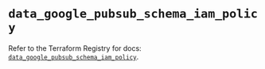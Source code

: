 # `data_google_pubsub_schema_iam_policy`

Refer to the Terraform Registry for docs: [`data_google_pubsub_schema_iam_policy`](https://registry.terraform.io/providers/hashicorp/google-beta/5.23.0/docs/data-sources/google_pubsub_schema_iam_policy).
